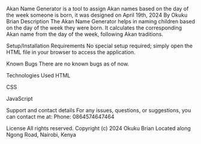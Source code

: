 Akan Name Generator is a tool to assign Akan names based on the day of the week someone is born, it was designed on April 19th, 2024 By Okuku Brian Description The Akan Name Generator helps in naming children based on the day of the week they were born. It calculates the corresponding Akan name from the day of the week, following Akan traditions.

Setup/Installation Requirements No special setup required; simply open the HTML file in your browser to access the application.

Known Bugs There are no known bugs as of now.

Technologies Used HTML

CSS

JavaScript

Support and contact details For any issues, questions, or suggestions, you can contact me at: Phone: 0864574647464

License All rights reserved. Copyright (c) 2024 Okuku Brian Located along Ngong Road, Nairobi, Kenya
